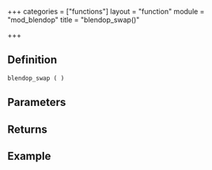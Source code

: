 +++
categories = ["functions"]
layout = "function"
module = "mod_blendop"
title = "blendop_swap()"

+++

## Definition

    blendop_swap ( )

## Parameters

## Returns

## Example
